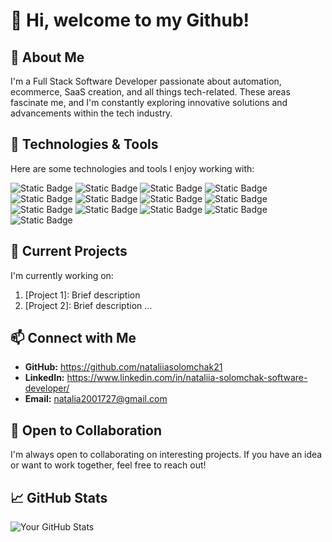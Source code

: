 # 👋 Hi, welcome to my Github!

## 🚀 About Me

I'm a Full Stack Software Developer passionate about automation, ecommerce, SaaS creation, and all things tech-related. These areas fascinate me, and I'm constantly exploring innovative solutions and advancements within the tech industry. 

## 🔧 Technologies & Tools

Here are some technologies and tools I enjoy working with:

![Static Badge](https://img.shields.io/badge/HTML-red) ![Static Badge](https://img.shields.io/badge/CSS-blue) ![Static Badge](https://img.shields.io/badge/JavaScript-orange) ![Static Badge](https://img.shields.io/badge/Python-darkgreen) ![Static Badge](https://img.shields.io/badge/React-blue) ![Static Badge](https://img.shields.io/badge/NextJS-black) ![Static Badge](https://img.shields.io/badge/PostgreSQL-purple) ![Static Badge](https://img.shields.io/badge/Django-grey) ![Static Badge](https://img.shields.io/badge/jQuery-plum) ![Static Badge](https://img.shields.io/badge/Flask-olivegreen) ![Static Badge](https://img.shields.io/badge/Bootstrap-brown) ![Static Badge](https://img.shields.io/badge/Tailwind-navy) ![Static Badge](https://img.shields.io/badge/Figma-pink)







## 🌱 Current Projects

I'm currently working on:

1. [Project 1]: Brief description
2. [Project 2]: Brief description
   ...

## 📫 Connect with Me

- **GitHub:** https://github.com/nataliiasolomchak21
- **LinkedIn:** https://www.linkedin.com/in/nataliia-solomchak-software-developer/
- **Email:** natalia2001727@gmail.com

## 🤝 Open to Collaboration

I'm always open to collaborating on interesting projects. If you have an idea or want to work together, feel free to reach out!

## 📈 GitHub Stats

![Your GitHub Stats](<https://github-readme-stats.vercel.app/api?username=nataliiasolomchak21&show_icons=true&hide_title=true&count_private=true&hide=issues>)

<!-- Feel free to add any additional sections or customize the content based on your preferences and the information you want to share. -->
